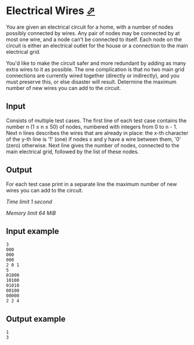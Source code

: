 # Electrical Wires [⬀](https://www.e-olymp.com/en/problems/2383)

You are given an electrical circuit for a home, with a number of nodes possibly connected by wires. Any pair of nodes may be connected by at most one wire, and a node can't be connected to itself. Each node on the circuit is either an electrical outlet for the house or a connection to the main electrical grid.

You'd like to make the circuit safer and more redundant by adding as many extra wires to it as possible. The one complication is that no two main grid connections are currently wired together (directly or indirectly), and you must preserve this, or else disaster will result. Determine the maximum number of new wires you can add to the circuit.

## Input

Consists of multiple test cases. The first line of each test case contains the number n (1 ≤ n ≤ 50) of nodes, numbered with integers from 0 to n - 1. Next n lines describes the wires that are already in place: the x-th character of the y-th line is '1' (one) if nodes x and y have a wire between them, '0' (zero) otherwise. Next line gives the number of nodes, connected to the main electrical grid, followed by the list of these nodes.

## Output

For each test case print in a separate line the maximum number of new wires you can add to the circuit.

_Time limit 1 second_

_Memory limit 64 MiB_

## Input example
```
3
000
000
000
2 0 1
5
01000
10100
01010
00100
00000
2 2 4
```

## Output example
```
1
3
```

